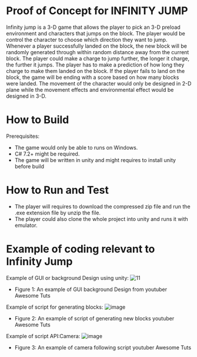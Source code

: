 # Proof of Concept for INFINITY JUMP 
Infinity jump is a 3-D game that allows the player to pick an 3-D preload environment and characters that jumps on the block. The player would be control the character to choose which direction they want to jump. Whenever a player successfully landed on the block, the new block will be randomly generated through within random distance away from the current block. The player could make a charge to jump further, the longer it charge, the further it jumps. The player has to make a prediction of how long they charge to make them landed on the block. If the player fails to land on the block, the game will be ending with a score based on how many blocks were landed.  The movement of the character would only be designed in 2-D plane while the movement effects and environmental effect would be designed in 3-D.

# How to Build
Prerequisites:
- The game would only be able to runs on Windows.
- C# 7.2+ might be required.
- The game will be written in unity and might requires to install unity before build

# How to Run and Test
- The player will requires to download the compressed zip file and run the .exe extension file by unzip the file.
- The player could also clone the whole project into unity and runs it with emulator.

# Example of coding relevant to Infinity Jump
Example of GUI or background Design using unity:
![11](https://user-images.githubusercontent.com/89798274/154823325-dcd06249-fd82-470c-80f5-c0957293dbfd.png)
- Figure 1: An example of GUI background Design from youtuber Awesome Tuts


Example of script for generating blocks:
![image](https://user-images.githubusercontent.com/89798274/154823399-d0e3d16c-c670-427b-ab6f-703d8bdfc35d.png)
- Figure 2: An example of script of generating new blocks youtuber Awesome Tuts

Example of script API:Camera:
![image](https://user-images.githubusercontent.com/89798274/154823440-2257d034-b016-486e-88ca-b408b42b332f.png)
- Figure 3: An example of camera following script youtuber Awesome Tuts





